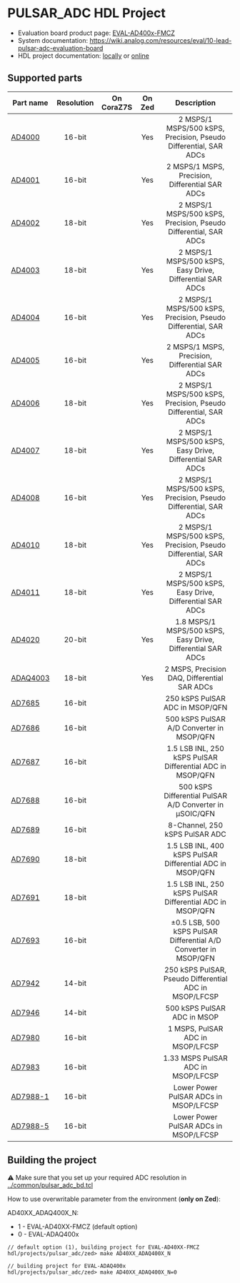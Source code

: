 # PULSAR_ADC HDL Project

  * Evaluation board product page: [EVAL-AD400x-FMCZ](https://www.analog.com/eval-ad400x-fmcz)
  * System documentation: https://wiki.analog.com/resources/eval/10-lead-pulsar-adc-evaluation-board
  * HDL project documentation: [locally](../../docs/projects/pulsar_adc/index.rst) or [online](https://wiki.analog.com/resources/eval/user-guides/pulsar_adc_pmods_hdl)

## Supported parts

| Part name                                   | Resolution | On CoraZ7S | On Zed | Description                                                      |
|---------------------------------------------|:----------:|:----------:|:------:|:----------------------------------------------------------------:|
| [AD4000](https://www.analog.com/ad4000)     | 16-bit     |            | Yes    | 2 MSPS/1 MSPS/500 kSPS, Precision, Pseudo Differential, SAR ADCs |
| [AD4001](https://www.analog.com/ad4001)     | 16-bit     |            | Yes    | 2 MSPS/1 MSPS, Precision, Differential SAR ADCs|
| [AD4002](https://www.analog.com/ad4002)     | 18-bit     |            | Yes    | 2 MSPS/1 MSPS/500 kSPS, Precision, Pseudo Differential, SAR ADCs|
| [AD4003](https://www.analog.com/ad4003)     | 18-bit     |            | Yes    | 2 MSPS/1 MSPS/500 kSPS, Easy Drive, Differential SAR ADCs|
| [AD4004](https://www.analog.com/ad4004)     | 16-bit     |            | Yes    | 2 MSPS/1 MSPS/500 kSPS, Precision, Pseudo Differential, SAR ADCs|
| [AD4005](https://www.analog.com/ad4005)     | 16-bit     |            | Yes    | 2 MSPS/1 MSPS, Precision, Differential SAR ADCs|
| [AD4006](https://www.analog.com/ad4006)     | 18-bit     |            | Yes    | 2 MSPS/1 MSPS/500 kSPS, Precision, Pseudo Differential, SAR ADCs|
| [AD4007](https://www.analog.com/ad4007)     | 18-bit     |            | Yes    | 2 MSPS/1 MSPS/500 kSPS, Easy Drive, Differential SAR ADCs|
| [AD4008](https://www.analog.com/ad4008)     | 16-bit     |            | Yes    | 2 MSPS/1 MSPS/500 kSPS, Precision, Pseudo Differential, SAR ADCs|
| [AD4010](https://www.analog.com/ad4010)     | 18-bit     |            | Yes    | 2 MSPS/1 MSPS/500 kSPS, Precision, Pseudo Differential, SAR ADCs|
| [AD4011](https://www.analog.com/ad4011)     | 18-bit     |            | Yes    | 2 MSPS/1 MSPS/500 kSPS, Easy Drive, Differential SAR ADCs|
| [AD4020](https://www.analog.com/ad4020)     | 20-bit     |            | Yes    | 1.8 MSPS/1 MSPS/500 kSPS, Easy Drive, Differential SAR ADCs|
| [ADAQ4003](https://www.analog.com/adaq4003) | 18-bit     |            | Yes    | 2 MSPS, Precision DAQ, Differential SAR ADCs|
| [AD7685](https://www.analog.com/ad7685)     | 16-bit     |            |        | 250 kSPS PulSAR ADC in MSOP/QFN|
| [AD7686](https://www.analog.com/ad7686)     | 16-bit     |            |        | 500 kSPS PulSAR A/D Converter in MSOP/QFN|
| [AD7687](https://www.analog.com/ad7687)     | 16-bit     |            |        | 1.5 LSB INL, 250 kSPS PulSAR Differential ADC in MSOP/QFN|
| [AD7688](https://www.analog.com/ad7688)     | 16-bit     |            |        | 500 kSPS Differential PulSAR A/D Converter in µSOIC/QFN|
| [AD7689](https://www.analog.com/ad7689)     | 16-bit     |            |        | 8-Channel, 250 kSPS PulSAR ADC|
| [AD7690](https://www.analog.com/ad7690)     | 18-bit     |            |        | 1.5 LSB INL, 400 kSPS PulSAR Differential ADC in MSOP/QFN|
| [AD7691](https://www.analog.com/ad7691)     | 18-bit     |            |        | 1.5 LSB INL, 250 kSPS PulSAR Differential ADC in MSOP/QFN|
| [AD7693](https://www.analog.com/ad7693)     | 16-bit     |            |        | ±0.5 LSB, 500 kSPS PulSAR Differential A/D Converter in MSOP/QFN|
| [AD7942](https://www.analog.com/ad7942)     | 14-bit     |            |        | 250 kSPS PulSAR, Pseudo Differential ADC in MSOP/LFCSP|
| [AD7946](https://www.analog.com/ad7946)     | 14-bit     |            |        | 500 kSPS PulSAR ADC in MSOP|
| [AD7980](https://www.analog.com/ad7980)     | 16-bit     |            |        | 1 MSPS, PulSAR ADC in MSOP/LFCSP|
| [AD7983](https://www.analog.com/ad7983)     | 16-bit     |            |        | 1.33 MSPS PulSAR ADC in MSOP/LFCSP|
| [AD7988-1](https://www.analog.com/ad7988-1) | 16-bit     |            |        | Lower Power PulSAR ADCs in MSOP/LFCSP|
| [AD7988-5](https://www.analog.com/ad7988-5) | 16-bit     |            |        | Lower Power PulSAR ADCs in MSOP/LFCSP|

## Building the project

:warning: Make sure that you set up your required ADC resolution in [../common/pulsar_adc_bd.tcl](../common/pulsar_adc_bd.tcl)

How to use overwritable parameter from the environment (**only on Zed**):

AD40XX_ADAQ400X_N:
  * 1 - EVAL-AD40XX-FMCZ (default option)
  * 0 - EVAL-ADAQ400x

```
// default option (1), building project for EVAL-AD40XX-FMCZ
hdl/projects/pulsar_adc/zed> make AD40XX_ADAQ400X_N

// building project for EVAL-ADAQ400x
hdl/projects/pulsar_adc/zed> make AD40XX_ADAQ400X_N=0
```
